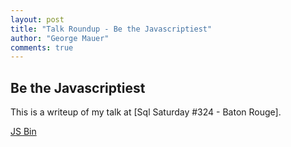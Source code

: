 ```yaml
--- 
layout: post
title: "Talk Roundup - Be the Javascriptiest"
author: "George Mauer"
comments: true
---
```


## Be the Javascriptiest

This is a writeup of my talk at [Sql Saturday #324 - Baton Rouge].

<a class="jsbin-embed" href="http://jsbin.com/zatey/3/embed">JS Bin</a>

<script src="http://static.jsbin.com/js/embed.js" async defer></script>